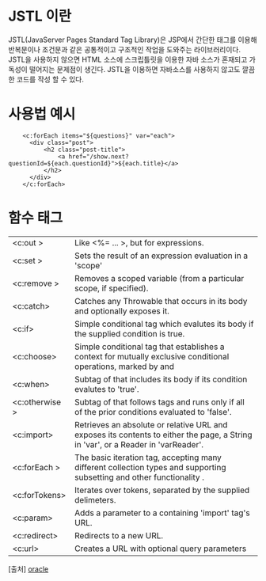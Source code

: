 # JSTL 이란
JSTL(JavaServer Pages Standard Tag Library)은 JSP에서 간단한 태그를 이용해 반복문이나 조건문과 같은 공통적이고 구조적인 작업을 도와주는 라이브러리이다.
JSTL을 사용하지 않으면 HTML 소스에 스크립틀릿을 이용한 자바 소스가 혼재되고 가독성이 떨어지는 문제점이 생긴다. JSTL을 이용하면 자바소스를 사용하지 않고도 깔끔한 코드를 작성 할 수 있다.

# 사용법 예시

```
	<c:forEach items="${questions}" var="each">
	  <div class="post">
	      <h2 class="post-title">
	          <a href="/show.next?questionId=${each.questionId}">${each.title}</a>
	      </h2>
	  </div>
	</c:forEach>
```

# 함수 태그

|||
| :---| :--- |
|<c:out >|Like <%= ... >, but for expressions.|
|<c:set >|Sets the result of an expression evaluation in a 'scope'|
|<c:remove >|Removes a scoped variable (from a particular scope, if specified).|
|<c:catch>|Catches any Throwable that occurs in its body and optionally exposes it.|
|<c:if>|Simple conditional tag which evalutes its body if the supplied condition is true.|
|<c:choose>|Simple conditional tag that establishes a context for mutually exclusive conditional operations, marked by <when> and <otherwise>|
|<c:when>|Subtag of <choose> that includes its body if its condition evalutes to 'true'.|
|<c:otherwise >|Subtag of <choose> that follows <when> tags and runs only if all of the prior conditions evaluated to 'false'.|
|<c:import>|Retrieves an absolute or relative URL and exposes its contents to either the page, a String in 'var', or a Reader in 'varReader'.|
|<c:forEach >|The basic iteration tag, accepting many different collection types and supporting subsetting and other functionality .|
|<c:forTokens>|Iterates over tokens, separated by the supplied delimeters.|
|<c:param>|Adds a parameter to a containing 'import' tag's URL.|
|<c:redirect>|Redirects to a new URL.|
|<c:url>|Creates a URL with optional query parameters|

[출처]
[oracle](http://www.oracle.com/technetwork/java/index-jsp-135995.html)